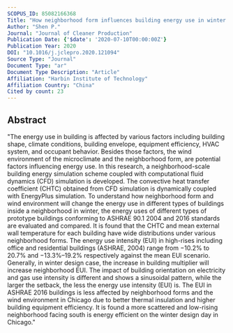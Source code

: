 ```yaml
---
SCOPUS_ID: 85082166368
Title: "How neighborhood form influences building energy use in winter design condition: Case study of Chicago using CFD coupled simulation"
Author: "Shen P."
Journal: "Journal of Cleaner Production"
Publication Date: {'$date': '2020-07-10T00:00:00Z'}
Publication Year: 2020
DOI: "10.1016/j.jclepro.2020.121094"
Source Type: "Journal"
Document Type: "ar"
Document Type Description: "Article"
Affiliation: "Harbin Institute of Technology"
Affiliation Country: "China"
Cited by count: 23
---
```


## Abstract
"The energy use in building is affected by various factors including building shape, climate conditions, building envelope, equipment efficiency, HVAC system, and occupant behavior. Besides those factors, the wind environment of the microclimate and the neighborhood form, are potential factors influencing energy use. In this research, a neighborhood-scale building energy simulation scheme coupled with computational fluid dynamics (CFD) simulation is developed. The convective heat transfer coefficient (CHTC) obtained from CFD simulation is dynamically coupled with EnergyPlus simulation. To understand how neighborhood form and wind environment will change the energy use in different types of buildings inside a neighborhood in winter, the energy uses of different types of prototype buildings conforming to ASHRAE 90.1 2004 and 2016 standards are evaluated and compared. It is found that the CHTC and mean external wall temperature for each building have wide distributions under various neighborhood forms. The energy use intensity (EUI) in high-rises including office and residential buildings (ASHRAE, 2004) range from −10.2% to 20.7% and −13.3%–19.2% respectively against the mean EUI scenario. Generally, in winter design case, the increase in building multiplier will increase neighborhood EUI. The impact of building orientation on electricity and gas use intensity is different and shows a sinusoidal pattern, while the larger the setback, the less the energy use intensity (EUI) is. The EUI in ASHRAE 2016 buildings is less affected by neighborhood forms and the wind environment in Chicago due to better thermal insulation and higher building equipment efficiency. It is found a more scattered and low-rising neighborhood facing south is energy efficient on the winter design day in Chicago."
